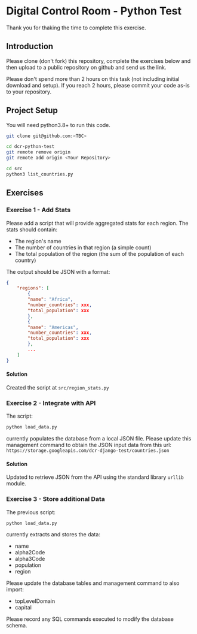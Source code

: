 # Digital Control Room - Python Test

Thank you for thaking the time to complete this exercise.

## Introduction

Please clone (don't fork) this repository, complete the exercises below and then upload to a public repository on github and send us the link.

Please don't spend more than 2 hours on this task (not including initial download and setup). If you reach 2 hours, please commit your code as-is to your repository.

## Project Setup

You will need python3.8+ to run this code.

```bash
git clone git@github.com:<TBC>

cd dcr-python-test
git remote remove origin
git remote add origin <Your Repository>

cd src
python3 list_countries.py
```

## Exercises

### Exercise 1 - Add Stats

Please add a script that will provide aggregated stats for each region. The stats should contain:

- The region's name
- The number of countries in that region (a simple count)
- The total population of the region (the sum of the population of each country)

The output should be JSON with a format:

```json
{
    "regions": [
        {
        "name": "Africa",
        "number_countries": xxx,
        "total_population": xxx
        },
        {
        "name": "Americas",
        "number_countries": xxx,
        "total_population": xxx
        },
        ...
    ]
}
```

#### Solution

Created the script at `src/region_stats.py`

### Exercise 2 - Integrate with API

The script:

```bash
python load_data.py
```

currently populates the database from a local JSON file. Please update this management command to obtain the JSON input data from this url: `https://storage.googleapis.com/dcr-django-test/countries.json`

#### Solution

Updated to retrieve JSON from the API using the standard library `urllib` module.

### Exercise 3 - Store additional Data

The previous script:

```bash
python load_data.py
```

currently extracts and stores the data:

- name
- alpha2Code
- alpha3Code
- population
- region

Please update the database tables and management command to also import:

- topLevelDomain
- capital

Please record any SQL commands executed to modify the database schema.
